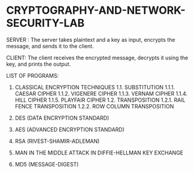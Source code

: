 # CRYPTOGRAPHY-AND-NETWORK-SECURITY-LAB

SERVER :
The server takes plaintext and a key as input, encrypts the message, and sends it to the client.

CLIENT:
The client receives the encrypted message, decrypts it using the key, and prints the output.

LIST OF PROGRAMS: 

1. CLASSICAL ENCRYPTION TECHNIQUES
   1.1. SUBSTITUTION
        1.1.1. CAESAR CIPHER
        1.1.2. VIGENERE CIPHER
        1.1.3. VERNAM CIPHER
        1.1.4. HILL CIPHER
        1.1.5. PLAYFAIR CIPHER
   1.2. TRANSPOSITION
        1.2.1. RAIL FENCE TRANSPOSITION
        1.2.2. ROW COLUMN TRANSPOSITION

2. DES (DATA ENCRYPTION STANDARD)

3. AES (ADVANCED ENCRYPTION STANDARD)

4. RSA (RIVEST-SHAMIR-ADLEMAN)

5. MAN IN THE MIDDLE ATTACK IN DIFFIE-HELLMAN KEY EXCHANGE

6. MD5 (MESSAGE-DIGEST)
